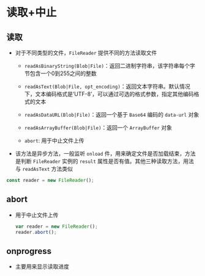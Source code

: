 # 读取+中止

## 读取

  - 对于不同类型的文件，`FileReader` 提供不同的方法读取文件

      - `readAsBinaryString(Blob|File)`：返回二进制字符串，该字符串每个字节包含一个0到255之间的整数

      - `readAsText(Blob|File, opt_encoding)`：返回文本字符串。默认情况下，文本编码格式是’UTF-8’，可以通过可选的格式参数，指定其他编码格式的文本

      - `readAsDataURL(Blob|File)`：返回一个基于 `Base64` 编码的 `data-url` 对象

      - `readAsArrayBuffer(Blob|File)`：返回一个 `ArrayBuffer` 对象

      - `abort`: 用于中止文件上传

  - 该方法是异步方法，一般监听 `onload` 件，用来确定文件是否加载结束，方法是判断 `FileReader` 实例的 `result` 属性是否有值。其他三种读取方法，用法与 `readAsText` 方法类似

```js
const reader = new FileReader();
```

## abort

  - 用于中止文件上传

    ```js
    var reader = new FileReader();
    reader.abort();
    ```

## onprogress

  - 主要用来显示读取进度
